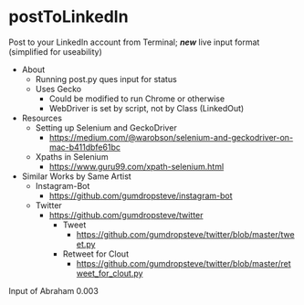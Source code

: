 # postToLinkedIn
Post to your LinkedIn account from Terminal; ***new*** live input format (simplified for useability)

- About
    - Running post.py ques input for status 
    - Uses Gecko
        - Could be modified to run Chrome or otherwise
        - WebDriver is set by script, not by Class (LinkedOut) 
- Resources
    - Setting up Selenium and GeckoDriver 
        - https://medium.com/@warobson/selenium-and-geckodriver-on-mac-b411dbfe61bc 
    - Xpaths in Selenium
        - https://www.guru99.com/xpath-selenium.html 
- Similar Works by Same Artist
    - Instagram-Bot
        - https://github.com/gumdropsteve/instagram-bot
    - Twitter
        - https://github.com/gumdropsteve/twitter
            - Tweet
                - https://github.com/gumdropsteve/twitter/blob/master/tweet.py
            - Retweet for Clout
                - https://github.com/gumdropsteve/twitter/blob/master/retweet_for_clout.py 


Input of Abraham 0.003
